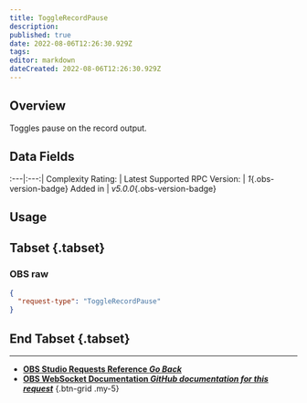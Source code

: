 ```yaml
---
title: ToggleRecordPause
description: 
published: true
date: 2022-08-06T12:26:30.929Z
tags: 
editor: markdown
dateCreated: 2022-08-06T12:26:30.929Z
---
```


## Overview
Toggles pause on the record output.

## Data Fields
:---|:---:|
Complexity Rating: | <span class="stars stars--1"></span>
Latest Supported RPC Version: | *1*{.obs-version-badge}
Added in | *v5.0.0*{.obs-version-badge}

## Usage
## Tabset {.tabset}
### OBS raw
```json
{
  "request-type": "ToggleRecordPause"
}
```
## End Tabset {.tabset}

---

- [<i class="mdi mdi-chevron-left"></i>**OBS Studio Requests Reference *Go Back***](/en/Broadcasters/OBS/Requests)
- [<i class="mdi mdi-github"></i> **OBS WebSocket Documentation *GitHub documentation for this request***](https://github.com/obsproject/obs-websocket/blob/master/docs/generated/protocol.md#togglerecordpause)
{.btn-grid .my-5}
